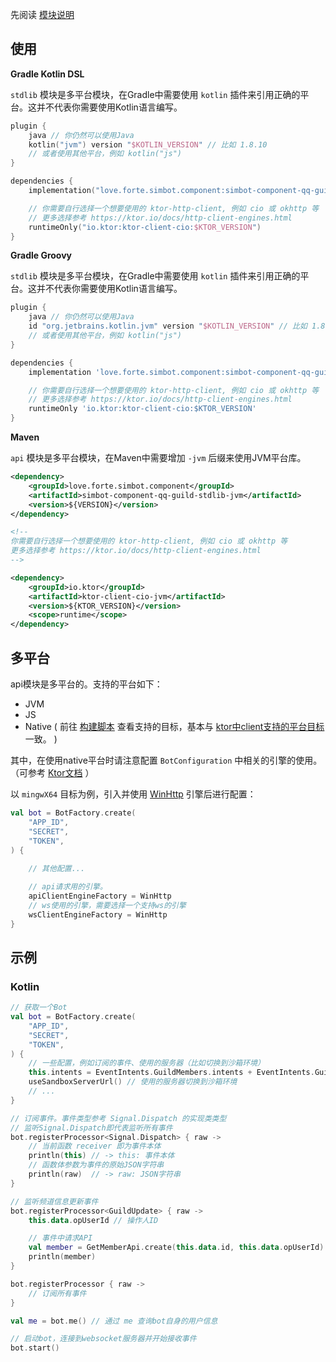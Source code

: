 先阅读 [模块说明](Module.md)


## 使用

**Gradle Kotlin DSL**

`stdlib` 模块是多平台模块，在Gradle中需要使用 `kotlin` 插件来引用正确的平台。这并不代表你需要使用Kotlin语言编写。

```kotlin
plugin {
    java // 你仍然可以使用Java
    kotlin("jvm") version "$KOTLIN_VERSION" // 比如 1.8.10
    // 或者使用其他平台，例如 kotlin("js")
}

dependencies {
    implementation("love.forte.simbot.component:simbot-component-qq-guild-stdlib:$VERSION")

    // 你需要自行选择一个想要使用的 ktor-http-client, 例如 cio 或 okhttp 等
    // 更多选择参考 https://ktor.io/docs/http-client-engines.html
    runtimeOnly("io.ktor:ktor-client-cio:$KTOR_VERSION")
}
```

**Gradle Groovy**

`stdlib` 模块是多平台模块，在Gradle中需要使用 `kotlin` 插件来引用正确的平台。这并不代表你需要使用Kotlin语言编写。

```groovy
plugin {
    java // 你仍然可以使用Java
    id "org.jetbrains.kotlin.jvm" version "$KOTLIN_VERSION" // 比如 1.8.10
    // 或者使用其他平台，例如 kotlin("js")
}

dependencies {
    implementation 'love.forte.simbot.component:simbot-component-qq-guild-stdlib:$VERSION'

    // 你需要自行选择一个想要使用的 ktor-http-client, 例如 cio 或 okhttp 等
    // 更多选择参考 https://ktor.io/docs/http-client-engines.html
    runtimeOnly 'io.ktor:ktor-client-cio:$KTOR_VERSION'
}
```

**Maven**

`api` 模块是多平台模块，在Maven中需要增加 `-jvm` 后缀来使用JVM平台库。

```xml
<dependency>
    <groupId>love.forte.simbot.component</groupId>
    <artifactId>simbot-component-qq-guild-stdlib-jvm</artifactId>
    <version>${VERSION}</version>
</dependency>

<!--
你需要自行选择一个想要使用的 ktor-http-client, 例如 cio 或 okhttp 等
更多选择参考 https://ktor.io/docs/http-client-engines.html
-->

<dependency>
    <groupId>io.ktor</groupId>
    <artifactId>ktor-client-cio-jvm</artifactId>
    <version>${KTOR_VERSION}</version>
    <scope>runtime</scope>
</dependency>
```

## 多平台

api模块是多平台的。支持的平台如下：
- JVM
- JS
- Native ( 前往 [构建脚本](build.gradle.kts) 查看支持的目标，基本与 [ktor中client支持的平台目标](https://ktor.io/docs/client-supported-platforms.html) 一致。 )

其中，在使用native平台时请注意配置 `BotConfiguration` 中相关的引擎的使用。（可参考 [Ktor文档](https://ktor.io/docs/http-client-engines.html#limitations) ）

以 `mingwX64` 目标为例，引入并使用 [WinHttp](https://ktor.io/docs/http-client-engines.html#winhttp) 引擎后进行配置：

```kotlin
val bot = BotFactory.create(
    "APP_ID",
    "SECRET",
    "TOKEN",
) {
    
    // 其他配置...

    // api请求用的引擎。
    apiClientEngineFactory = WinHttp
    // ws使用的引擎，需要选择一个支持ws的引擎
    wsClientEngineFactory = WinHttp
}
```

## 示例

### Kotlin

```kotlin
// 获取一个Bot
val bot = BotFactory.create(
    "APP_ID",
    "SECRET",
    "TOKEN",
) {
    // 一些配置，例如订阅的事件、使用的服务器（比如切换到沙箱环境）
    this.intents = EventIntents.GuildMembers.intents + EventIntents.Guilds.intents // 订阅的事件
    useSandboxServerUrl() // 使用的服务器切换到沙箱环境
    // ...
}

// 订阅事件。事件类型参考 Signal.Dispatch 的实现类类型
// 监听Signal.Dispatch即代表监听所有事件
bot.registerProcessor<Signal.Dispatch> { raw ->
    // 当前函数 receiver 即为事件本体
    println(this) // -> this: 事件本体
    // 函数体参数为事件的原始JSON字符串
    println(raw)  // -> raw: JSON字符串
}

// 监听频道信息更新事件
bot.registerProcessor<GuildUpdate> { raw ->
    this.data.opUserId // 操作人ID

    // 事件中请求API
    val member = GetMemberApi.create(this.data.id, this.data.opUserId).requestBy(bot)
    println(member)
}

bot.registerProcessor { raw ->
    // 订阅所有事件
}

val me = bot.me() // 通过 me 查询bot自身的用户信息

// 启动bot，连接到websocket服务器并开始接收事件
bot.start()
```
